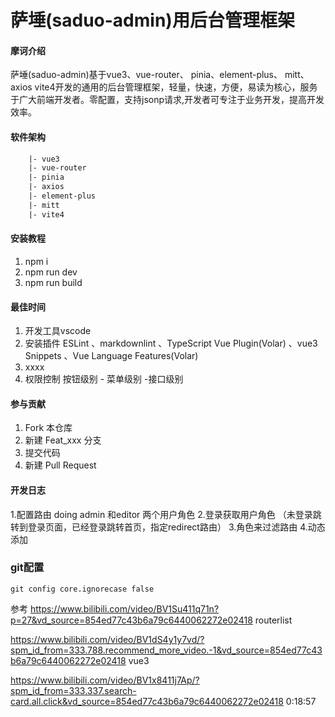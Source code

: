 # 萨埵(saduo-admin)用后台管理框架

#### 摩诃介绍

萨埵(saduo-admin)基于vue3、vue-router、 pinia、element-plus、 mitt、 axios vite4开发的通用的后台管理框架，轻量，快速，方便，易读为核心，服务于广大前端开发者。零配置，支持jsonp请求,开发者可专注于业务开发，提高开发效率。

#### 软件架构

```html
    |- vue3
    |- vue-router
    |- pinia
    |- axios
    |- element-plus
    |- mitt
    |- vite4
```

#### 安装教程

1. npm i
2. npm run dev
3. npm run build

#### 最佳时间

1. 开发工具vscode
2. 安装插件 ESLint 、markdownlint 、TypeScript Vue Plugin(Volar) 、vue3 Snippets 、Vue Language Features(Volar)
3. xxxx
4. 权限控制 按钮级别 - 菜单级别  -接口级别

#### 参与贡献

1. Fork 本仓库
2. 新建 Feat_xxx 分支
3. 提交代码
4. 新建 Pull Request

#### 开发日志

1.配置路由 doing admin 和editor 两个用户角色
2.登录获取用户角色 （未登录跳转到登录页面，已经登录跳转首页，指定redirect路由）
3.角色来过滤路由
4.动态添加

### git配置

```
git config core.ignorecase false
```

参考 <https://www.bilibili.com/video/BV1Su411q71n?p=27&vd_source=854ed77c43b6a79c6440062272e02418> routerlist

<https://www.bilibili.com/video/BV1dS4y1y7vd/?spm_id_from=333.788.recommend_more_video.-1&vd_source=854ed77c43b6a79c6440062272e02418> vue3

<https://www.bilibili.com/video/BV1x8411j7Ap/?spm_id_from=333.337.search-card.all.click&vd_source=854ed77c43b6a79c6440062272e02418>
0:18:57
